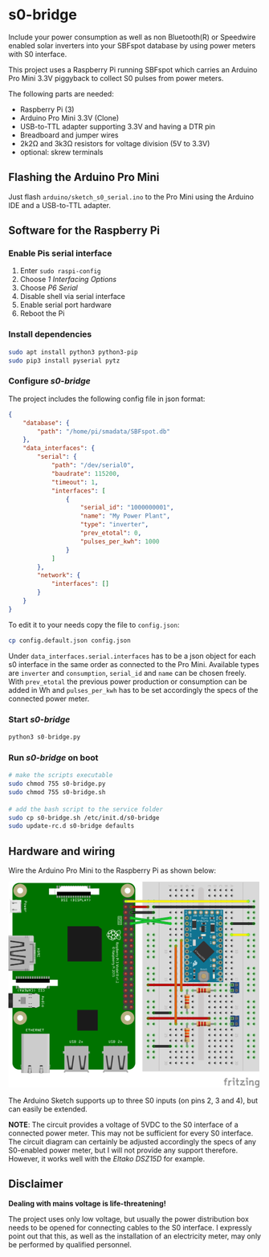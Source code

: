 # s0-bridge

Include your power consumption as well as non Bluetooth(R) or Speedwire enabled solar inverters into your SBFspot database by using power meters with S0 interface.

This project uses a Raspberry Pi running SBFspot which carries an Arduino Pro Mini 3.3V piggyback to collect S0 pulses from power meters.

The following parts are needed:

* Raspberry Pi (3)
* Arduino Pro Mini 3.3V (Clone)
* USB-to-TTL adapter supporting 3.3V and having a DTR pin 
* Breadboard and jumper wires
* 2k2Ω and 3k3Ω resistors for voltage division (5V to 3.3V)
* optional: skrew terminals

## Flashing the Arduino Pro Mini

Just flash `arduino/sketch_s0_serial.ino` to the Pro Mini using the Arduino IDE and a USB-to-TTL adapter.

## Software for the Raspberry Pi

### Enable Pis serial interface
 
 1. Enter `sudo raspi-config`
 1. Choose _1 Interfacing Options_
 1. Choose _P6 Serial_
 1. Disable shell via serial interface
 1. Enable serial port hardware
 1. Reboot the Pi

### Install dependencies

```bash
sudo apt install python3 python3-pip
sudo pip3 install pyserial pytz
```

### Configure _s0-bridge_

The project includes the following config file in json format:

```json
{
	"database": {
		"path": "/home/pi/smadata/SBFspot.db"
	},
	"data_interfaces": {
		"serial": {
			"path": "/dev/serial0",
			"baudrate": 115200,
			"timeout": 1,
			"interfaces": [
				{
					"serial_id": "1000000001",
					"name": "My Power Plant",
					"type": "inverter",
					"prev_etotal": 0,
					"pulses_per_kwh": 1000
				}
			]
		},
		"network": {
			"interfaces": []
		}
	}
}
```

To edit it to your needs copy the file to `config.json`:

```bash
cp config.default.json config.json
```

Under `data_interfaces.serial.interfaces` has to be a json object for each s0 interface in the same order as connected to the Pro Mini. Available types are `inverter` and `consumption`, `serial_id` and `name` can be chosen freely. With `prev_etotal` the previous power production or consumption can be added in Wh and `pulses_per_kwh` has to be set accordingly the specs of the connected power meter.

### Start _s0-bridge_

```python
python3 s0-bridge.py
```

### Run _s0-bridge_ on boot

```bash
# make the scripts executable
sudo chmod 755 s0-bridge.py
sudo chmod 755 s0-bridge.sh

# add the bash script to the service folder
sudo cp s0-bridge.sh /etc/init.d/s0-bridge
sudo update-rc.d s0-bridge defaults
```

## Hardware and wiring

Wire the Arduino Pro Mini to the Raspberry Pi as shown below:

<img src="arduino/s0-bridge_breadboard.png?raw=true" alt="Arduino Pro Mini 3.3V breadboard"  width="500">

The Arduino Sketch supports up to three S0 inputs (on pins 2, 3 and 4), but can easily be extended.

**NOTE**: The circuit provides a voltage of 5VDC to the S0 interface of a connected power meter. This may not be sufficient for every S0 interface. The circuit diagram can certainly be adjusted accordingly the specs of any S0-enabled power meter, but I will not provide any support therefore. However, it works well with the _Eltako DSZ15D_ for example.

## Disclaimer 

**Dealing with mains voltage is life-threatening!** 

The project uses only low voltage, but usually the power distribution box needs to be opened for connecting cables to the S0 interface. I expressly point out that this, as well as the installation of an electricity meter, may only be performed by qualified personnel.

